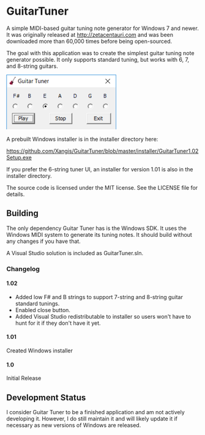 # GuitarTuner

A simple MIDI-based guitar tuning note generator for Windows 7 and newer. It was 
originally released at http://zetacentauri.com and was been downloaded more than
60,000 times before being open-sourced.

The goal with this application was to create the simplest guitar tuning note 
generator possible. It only supports standard tuning, but works with 6, 7, and 
8-string guitars.

![GuitarTuner Screenshot](https://github.com/Xangis/GuitarTuner/blob/master/images/GuitarTuner1.02.png)

A prebuilt Windows installer is in the installer directory here:

https://github.com/Xangis/GuitarTuner/blob/master/installer/GuitarTuner1.02Setup.exe

If you prefer the 6-string tuner UI, an installer for version 1.01 is also in the 
installer directory.

The source code is licensed under the MIT license. See the LICENSE file for details.

## Building

The only dependency Guitar Tuner has is the Windows SDK. It uses the Windows MIDI
system to generate its tuning notes. It should build without any changes if you
have that.

A Visual Studio solution is included as GuitarTuner.sln.

### Changelog

#### 1.02

- Added low F# and B strings to support 7-string and 8-string guitar standard tunings.
- Enabled close button.
- Added Visual Studio redistributable to installer so users won't have to hunt for it if
they don't have it yet.

#### 1.01

Created Windows installer

#### 1.0

Initial Release

## Development Status

I consider Guitar Tuner to be a finished application and am not actively developing it.
However, I do still maintain it and will likely update it if necessary as new versions
of Windows are released.

